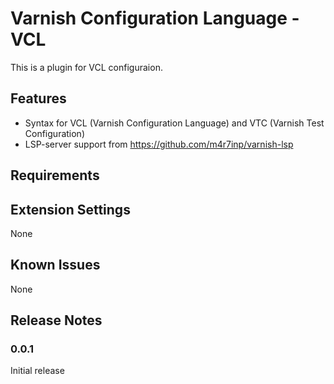 # Varnish Configuration Language - VCL

This is a plugin for VCL configuraion.

## Features

* Syntax for VCL (Varnish Configuration Language) and VTC (Varnish Test Configuration)
* LSP-server support from https://github.com/m4r7inp/varnish-lsp

## Requirements



## Extension Settings

None

## Known Issues

None

## Release Notes


### 0.0.1

Initial release
